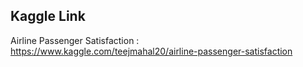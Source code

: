 ## Kaggle Link
Airline Passenger Satisfaction : https://www.kaggle.com/teejmahal20/airline-passenger-satisfaction
